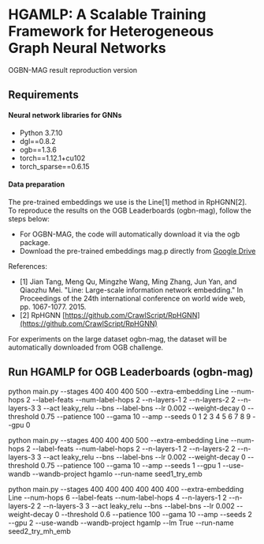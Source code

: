 # HGAMLP: A Scalable Training Framework for Heterogeneous Graph Neural Networks
OGBN-MAG result reproduction version
## Requirements

#### Neural network libraries for GNNs
+ Python 3.7.10
+ dgl==0.8.2
+ ogb==1.3.6
+ torch==1.12.1+cu102
+ torch_sparse==0.6.15

#### Data preparation
The pre-trained embeddings we use is the Line[1] method in RpHGNN[2].
To reproduce the results on the OGB Leaderboards (ogbn-mag), follow the steps below:
- For OGBN-MAG, the code will automatically download it via the ogb package.
- Download the pre-trained embeddings mag.p directly from [Google Drive](https://drive.google.com/file/d/1Q7gD1xpmLeFJu5xWWY3nwa46cM8xYClH/view?usp=sharing)

References:
- [1] Jian Tang, Meng Qu, Mingzhe Wang, Ming Zhang, Jun Yan, and Qiaozhu Mei. "Line: Large-scale information network embedding." In Proceedings of the 24th international conference on world wide web, pp. 1067-1077. 2015.
- [2] RpHGNN [https://github.com/CrawlScript/RpHGNN](https://github.com/CrawlScript/RpHGNN)
  
For experiments on the large dataset ogbn-mag, the dataset will be automatically downloaded from OGB challenge.

## Run HGAMLP for OGB Leaderboards (ogbn-mag) 
python main.py --stages 400 400 400 500 --extra-embedding Line --num-hops 2 --label-feats --num-label-hops 2 --n-layers-1 2 --n-layers-2 2 --n-layers-3 3  --act leaky_relu --bns --label-bns --lr 0.002 --weight-decay 0 --threshold 0.75 --patience 100 --gama 10 --amp --seeds 0 1 2 3 4 5 6 7 8 9 --gpu 0

python main.py --stages 400 400 400 500 --extra-embedding Line  --num-hops 2 --label-feats --num-label-hops 2 --n-layers-1 2 --n-layers-2 2 --n-layers-3 3  --act leaky_relu --bns --label-bns --lr 0.002 --weight-decay 0 --threshold 0.75 --patience 100 --gama 10 --amp --seeds 1 --gpu 1  --use-wandb   --wandb-project hgamlo   --run-name seed1_try_emb

python main.py --stages 400 400 400 400 400 400 --extra-embedding Line  --num-hops 6 --label-feats --num-label-hops 4 --n-layers-1 2 --n-layers-2 2 --n-layers-3 3  --act leaky_relu --bns --label-bns --lr 0.002 --weight-decay 0 --threshold 0.6 --patience 100 --gama 10 --amp --seeds 2 --gpu 2  --use-wandb   --wandb-project hgamlp  --lm True --run-name seed2_try_mh_emb